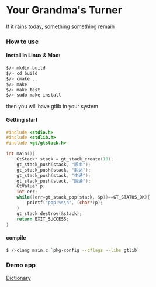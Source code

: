 # Your Grandma's Turner
If it rains today, something something remain


### How to use
#### Install in Linux & Mac:
```bash
$/> mkdir build
$/> cd build
$/> cmake ..
$/> make
$/> make test
$/> sudo make install
```
then you will have gtlib in your system
#### Getting start
```c
#include <stdio.h>
#include <stdlib.h>
#include <gt/gtstack.h>

int main(){
    GtStack* stack = gt_stack_create(10);
    gt_stack_push(stack, "顺丰");
    gt_stack_push(stack, "韵达");
    gt_stack_push(stack, "申通");
    gt_stack_push(stack, "圆通");
    GtValue* p;
    int err;
    while((err=gt_stack_pop(stack, &p))==GT_STATUS_OK){
        printf("pop:%s\n", (char*)p);
    }
    gt_stack_destroy(&stack);
    return EXIT_SUCCESS;
}
```
#### compile
```bash
$ />clang main.c `pkg-config --cflags --libs gtlib`
```


### Demo app
[Dictionary](./app/trieapp/readme.md)